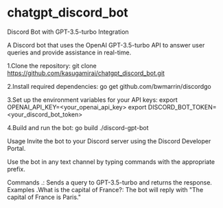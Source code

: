 # chatgpt_discord_bot
Discord Bot with GPT-3.5-turbo Integration

A Discord bot that uses the OpenAI GPT-3.5-turbo API to answer user queries and provide assistance in real-time.

1.Clone the repository:
git clone https://github.com/kasugamirai/chatgpt_discord_bot.git

2.Install required dependencies:
go get github.com/bwmarrin/discordgo

3.Set up the environment variables for your API keys:
export OPENAI_API_KEY=<your_openai_api_key>
export DISCORD_BOT_TOKEN=<your_discord_bot_token>

4.Build and run the bot:
go build
./discord-gpt-bot

Usage
Invite the bot to your Discord server using the Discord Developer Portal.

Use the bot in any text channel by typing commands with the appropriate prefix.

Commands
.<query>: Sends a query to GPT-3.5-turbo and returns the response.
Examples
.What is the capital of France?: The bot will reply with "The capital of France is Paris."
